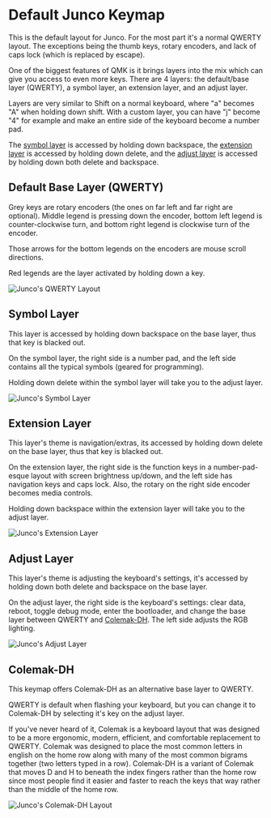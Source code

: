 # Default Junco Keymap

This is the default layout for Junco. For the most part it's a normal QWERTY layout. The exceptions being the thumb keys, rotary encoders, and lack of caps lock (which is replaced by escape).

One of the biggest features of QMK is it brings layers into the mix which can give you access to even more keys. There are 4 layers: the default/base layer (QWERTY), a symbol layer, an extension layer, and an adjust layer.

Layers are very similar to Shift on a normal keyboard, where "a" becomes "A" when holding down shift. With a custom layer, you can have "j" become "4" for example and make an entire side of the keyboard become a number pad.

The [symbol layer](#symbol-layer) is accessed by holding down backspace, the [extension layer](#extension-layer) is accessed by holding down delete, and the [adjust layer](#adjust-layer) is accessed by holding down both delete and backspace.

## Default Base Layer (QWERTY)

Grey keys are rotary encoders (the ones on far left and far right are optional). Middle legend is pressing down the encoder, bottom left legend is counter-clockwise turn, and bottom right legend is clockwise turn of the encoder.

Those arrows for the bottom legends on the encoders are mouse scroll directions.

Red legends are the layer activated by holding down a key.

![Junco's QWERTY Layout](https://i.imgur.com/fXGt5Jh.png)

## Symbol Layer

This layer is accessed by holding down backspace on the base layer, thus that key is blacked out.

On the symbol layer, the right side is a number pad, and the left side contains all the typical symbols (geared for programming).

Holding down delete within the symbol layer will take you to the adjust layer.

![Junco's Symbol Layer](https://i.imgur.com/6F35Z4Wh.png)

## Extension Layer

This layer's theme is navigation/extras, its accessed by holding down delete on the base layer, thus that key is blacked out.

On the extension layer, the right side is the function keys in a number-pad-esque layout with screen brightness up/down, and the left side has navigation keys and caps lock. Also, the rotary on the right side encoder becomes media controls.

Holding down backspace within the extension layer will take you to the adjust layer.

![Junco's Extension Layer](https://i.imgur.com/FETcqkCh.png)

## Adjust Layer

This layer's theme is adjusting the keyboard's settings, it's accessed by holding down both delete and backspace on the base layer.

On the adjust layer, the right side is the keyboard's settings: clear data, reboot, toggle debug mode, enter the bootloader, and change the base layer between QWERTY and [Colemak-DH](#colemak-dh). The left side adjusts the RGB lighting.

![Junco's Adjust Layer](https://i.imgur.com/fRsdlt3h.png)

## Colemak-DH

This keymap offers Colemak-DH as an alternative base layer to QWERTY.

QWERTY is default when flashing your keyboard, but you can change it to Colemak-DH by selecting it's key on the adjust layer.

If you've never heard of it, Colemak is a keyboard layout that was designed to be a more ergonomic, modern, efficient, and comfortable replacement to QWERTY. Colemak was designed to place the most common letters in english on the home row along with many of the most common bigrams together (two letters typed in a row). Colemak-DH is a variant of Colemak that moves D and H to beneath the index fingers rather than the home row since most people find it easier and faster to reach the keys that way rather than the middle of the home row.

![Junco's Colemak-DH Layout](https://i.imgur.com/u5iXszJh.png)
